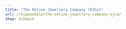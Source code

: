 ```yaml
---
title: "The Online Jewellery Company (OJCo)"
url: /chippendale/the-online-jewellery-company-ojco/
shop: Schmuck
---
```

